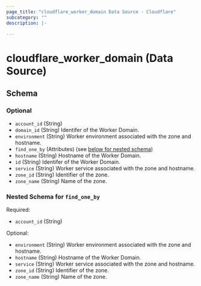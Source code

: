 ```yaml
---
page_title: "cloudflare_worker_domain Data Source - Cloudflare"
subcategory: ""
description: |-
  
---
```


# cloudflare_worker_domain (Data Source)




<!-- schema generated by tfplugindocs -->
## Schema

### Optional

- `account_id` (String)
- `domain_id` (String) Identifer of the Worker Domain.
- `environment` (String) Worker environment associated with the zone and hostname.
- `find_one_by` (Attributes) (see [below for nested schema](#nestedatt--find_one_by))
- `hostname` (String) Hostname of the Worker Domain.
- `id` (String) Identifer of the Worker Domain.
- `service` (String) Worker service associated with the zone and hostname.
- `zone_id` (String) Identifier of the zone.
- `zone_name` (String) Name of the zone.

<a id="nestedatt--find_one_by"></a>
### Nested Schema for `find_one_by`

Required:

- `account_id` (String)

Optional:

- `environment` (String) Worker environment associated with the zone and hostname.
- `hostname` (String) Hostname of the Worker Domain.
- `service` (String) Worker service associated with the zone and hostname.
- `zone_id` (String) Identifier of the zone.
- `zone_name` (String) Name of the zone.


